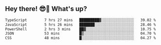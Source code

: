 ## Hey there! 😎👋 What's up?

<!--START_SECTION:waka-->

```txt
TypeScript        7 hrs 27 mins   █████████▓░░░░░░░░░░░░░░░   39.02 %
JavaScript        5 hrs 26 mins   ███████░░░░░░░░░░░░░░░░░░   28.46 %
PowerShell        2 hrs 3 mins    ██▓░░░░░░░░░░░░░░░░░░░░░░   10.75 %
JSON              53 mins         █▒░░░░░░░░░░░░░░░░░░░░░░░   04.70 %
CSS               48 mins         █░░░░░░░░░░░░░░░░░░░░░░░░   04.27 %
```

<!--END_SECTION:waka-->
